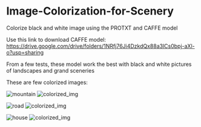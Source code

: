 # Image-Colorization-for-Scenery
Colorize black and white image using the PROTXT and CAFFE model

Use this link to download CAFFE model:
https://drive.google.com/drive/folders/1NRfj76Ji4DzkdQx88a3lCs0bpj-aXl-o?usp=sharing

From a few tests, these model work the best with black and white pictures of landscapes and grand sceneries

These are few colorized images: 

![mountain](https://user-images.githubusercontent.com/13818447/230262763-9ecaabfa-5b5b-4d89-a3c1-6a8548c83a3b.jpg)
![colorized_img](https://user-images.githubusercontent.com/13818447/230262780-d3a364a8-f53b-42ec-8ff8-50cc1149662f.jpg)

![road](https://user-images.githubusercontent.com/13818447/230270658-ff115c5a-0fb0-4609-a9e2-0bef03e9ea3b.jpg)
![colorized_img](https://user-images.githubusercontent.com/13818447/230270687-a0320a99-9493-4f18-b3a9-bfe2096e3308.jpg)

![house](https://user-images.githubusercontent.com/13818447/230270772-74d9c7e9-f4ac-49c9-af47-61f2d426ef1a.jpg)
![colorized_img](https://user-images.githubusercontent.com/13818447/230270786-fff821e7-f84a-420a-91b4-b4c4eb1b3dd4.jpg)
